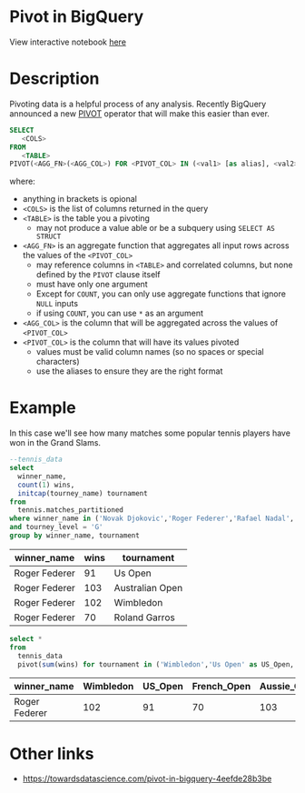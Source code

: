 # Pivot in BigQuery
View interactive notebook [here](https://count.co/n/MqDQcqT18qS?vm=e)

# Description
Pivoting data is a helpful process of any analysis. Recently BigQuery announced a new [PIVOT](https://cloud.google.com/bigquery/docs/reference/standard-sql/query-syntax#pivot_operator) operator that will make this easier than ever. 

```sql
SELECT 
   <COLS>
FROM
   <TABLE>
PIVOT(<AGG_FN>(<AGG_COL>) FOR <PIVOT_COL> IN (<val1> [as alias], <val2> [as alias], ... <valn> [as alias]) [as alias]
```
where:
- anything in brackets is opional
- `<COLS>` is the list of columns returned in the query
- `<TABLE>` is the table you a pivoting
  - may not produce a value able or be a subquery using `SELECT AS STRUCT`
- `<AGG_FN>` is an aggregate function that aggregates all input rows across the values of the `<PIVOT_COL>`
  - may reference columns in `<TABLE>` and correlated columns, but none defined by the `PIVOT` clause itself
  - must have only one argument
  - Except for `COUNT`, you can only use aggregate functions that ignore `NULL` inputs
  - if using `COUNT`, you can use `*` as an argument
- `<AGG_COL>` is the column that will be aggregated across the values of `<PIVOT_COL>`
- `<PIVOT_COL>` is the column that will have its values pivoted
  - values must be valid column names (so no spaces or special characters)
  - use the aliases to ensure they are the right format
# Example
In this case we'll see how many matches some popular tennis players have won in the Grand Slams. 

```sql
--tennis_data
select 
  winner_name,
  count(1) wins, 
  initcap(tourney_name) tournament
from 
  tennis.matches_partitioned
where winner_name in ('Novak Djokovic','Roger Federer','Rafael Nadal','Serena Williams')
and tourney_level = 'G'
group by winner_name, tournament
```
| winner_name | wins | tournament|
| ----------- | ---- | ---------|
| Roger Federer | 91 | Us Open |
| Roger Federer | 103 | Australian Open |
| Roger Federer | 102 | Wimbledon |
| Roger Federer | 70 | Roland Garros |

```sql
select * 
from 
  tennis_data 
  pivot(sum(wins) for tournament in ('Wimbledon','Us Open' as US_Open,'Roland Garros' as French_Open,'Australian Open' as Aussie_Open ))
```

| winner_name | Wimbledon | US_Open | French_Open | Aussie_Open |
| ----------- | ---- | ---------| ---------| ---------|
| Roger Federer | 102 | 91 | 70 | 103 |

# Other links
- https://towardsdatascience.com/pivot-in-bigquery-4eefde28b3be
